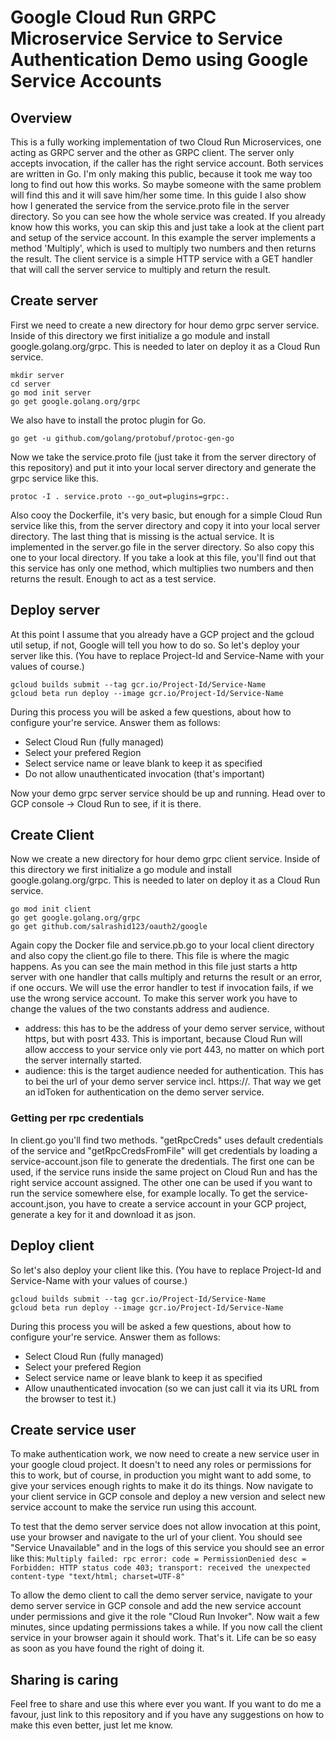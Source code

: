 # Google Cloud Run GRPC Microservice Service to Service Authentication Demo using Google Service Accounts
## Overview
This is a fully working implementation of two Cloud Run Microservices, one acting as GRPC server and the other as GRPC client. The server only accepts invocation, if the caller has the right service account.
Both services are written in Go. I'm only making this public, because it took me way too long to find out how this works. So maybe someone with the same problem will find this and it will save him/her some time.
In this guide I also show how I generated the service from the service.proto file in the server directory. So you can see how the whole service was created. If you already know how this works, you can skip this and just take a look at the client part and setup of the service account.
In this example the server implements a method 'Multiply', which is used to multiply two numbers and then returns the result. The client service is a simple HTTP service with a GET handler that will call the server service to multiply and return the result.
## Create server
First we need to create a new directory for hour demo grpc server service. Inside of this directory we first initialize a go module and install google.golang.org/grpc. This is needed to later on deploy it as a Cloud Run service.
```
mkdir server
cd server
go mod init server
go get google.golang.org/grpc
```
We also have to install the protoc plugin for Go.
```
go get -u github.com/golang/protobuf/protoc-gen-go
```
Now we take the service.proto file (just take it from the server directory of this repository) and put it into your local server directory and generate the grpc service like this.
```
protoc -I . service.proto --go_out=plugins=grpc:.
```
Also cooy the Dockerfile, it's very basic, but enough for a simple Cloud Run service like this, from the server directory and copy it into your local server directory.
The last thing that is missing is the actual service. It is implemented in the server.go file in the server directory. So also copy this one to your local directory.
If you take a look at this file, you'll find out that this service has only one method, which multiplies two numbers and then returns the result. Enough to act as a test service.

## Deploy server
At this point I assume that you already have a GCP project and the gcloud util setup, if not, Google will tell you how to do so.
So let's deploy your server like this. (You have to replace Project-Id and Service-Name with your values of course.)
```
gcloud builds submit --tag gcr.io/Project-Id/Service-Name
gcloud beta run deploy --image gcr.io/Project-Id/Service-Name
```
During this process you will be asked a few questions, about how to configure your're service. Answer them as follows:
* Select Cloud Run (fully managed)
* Select your prefered Region
* Select service name or leave blank to keep it as specified
* Do not allow unauthenticated invocation (that's important)

Now your demo grpc server service should be up and running. Head over to GCP console -> Cloud Run to see, if it is there.

## Create Client
Now we create a new directory for hour demo grpc client service. Inside of this directory we first initialize a go module and install google.golang.org/grpc. This is needed to later on deploy it as a Cloud Run service.
```
go mod init client
go get google.golang.org/grpc
go get github.com/salrashid123/oauth2/google
```
Again copy the Docker file and service.pb.go to your local client directory and also copy the client.go file to there. This file is where the magic happens.
As you can see the main method in this file just starts a http server with one handler that calls multiply and returns the result or an error, if one occurs. We will use the error handler to test if invocation fails, if we use the wrong service account. 
To make this server work you have to change the values of the two constants address and audience. 
* address: this has to be the address of your demo server service, without https, but with posrt 433. This is important, because Cloud Run will allow acccess to your service only vie port 443, no matter on which port the server internally started.
* audience: this is the target audience needed for authentication. This has to bei the url of your demo server service incl. https://. That way we get an idToken for authentication on the demo server service.

### Getting per rpc credentials
In client.go you'll find two methods. "getRpcCreds" uses default credentials of the service and "getRpcCredsFromFile" will get credentials by loading a service-account.json file to generate the dredentials. The first one can be used, if the service runs inside the same project on Cloud Run and has the right service account assigned. The other one can be used if you want to run the service somewhere else, for example locally. To get the service-account.json, you have to create a service account in your GCP project, generate a key for it and download it as json.

## Deploy client
So let's also deploy your client like this. (You have to replace Project-Id and Service-Name with your values of course.)
```
gcloud builds submit --tag gcr.io/Project-Id/Service-Name
gcloud beta run deploy --image gcr.io/Project-Id/Service-Name
```
During this process you will be asked a few questions, about how to configure your're service. Answer them as follows:
* Select Cloud Run (fully managed)
* Select your prefered Region
* Select service name or leave blank to keep it as specified
* Allow unauthenticated invocation (so we can just call it via its URL from the browser to test it.)

## Create service user
To make authentication work, we now need to create a new service user in your google cloud project. It doesn't to need any roles or permissions for this to work, but of course, in production you might want to add some, to give your services enough rights to make it do its things.
Now navigate to your client service in GCP console and deploy a new version and select new service account to make the service run using this account.

To test that the demo server service does not allow invocation at this point, use your browser and navigate to the url of your client. You should see "Service Unavailable" and in the logs of this service you should see an error like this:
```Multiply failed: rpc error: code = PermissionDenied desc = Forbidden: HTTP status code 403; transport: received the unexpected content-type "text/html; charset=UTF-8"```

To allow the demo client to call the demo server service, navigate to your demo server service in GCP console and add the new service account under permissions and give it the role "Cloud Run Invoker".
Now wait a few minutes, since updating permissions takes a while.
If you now call the client service in your browser again it should work. That's it. Life can be so easy as soon as you have found the right of doing it.

## Sharing is caring
Feel free to share and use this where ever you want. If you want to do me a favour, just link to this repository and if you have any suggestions on how to make this even better, just let me know.
